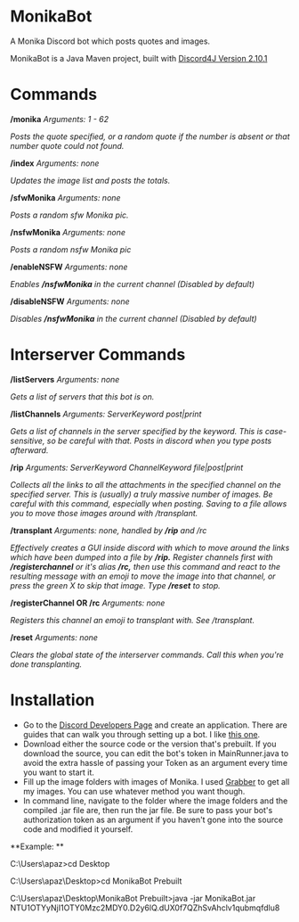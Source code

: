# MonikaBot
A Monika Discord bot which posts quotes and images.

MonikaBot is a Java Maven project, built with [Discord4J Version 2.10.1](https://mvnrepository.com/artifact/com.discord4j/Discord4J/2.10.1)


# Commands  

**/monika** *Arguments: 1 - 62*

*Posts the quote specified, or a random quote if the number is absent or that number quote could not found.*  

**/index** *Arguments: none*

*Updates the image list and posts the totals.*  

**/sfwMonika** *Arguments: none*

*Posts a random sfw Monika pic.*  


**/nsfwMonika** *Arguments: none*

*Posts a random nsfw Monika pic*  

**/enableNSFW** *Arguments: none*

*Enables **/nsfwMonika** in the current channel (Disabled by default)*  

**/disableNSFW** *Arguments: none*

*Disables **/nsfwMonika** in the current channel (Disabled by default)*


# Interserver Commands
**/listServers** *Arguments: none*

*Gets a list of servers that this bot is on.*

**/listChannels** *Arguments: ServerKeyword post|print*

*Gets a list of channels in the server specified by the keyword. This is case-sensitive, so be careful with that. Posts in discord when you type posts afterward.*

**/rip** *Arguments: ServerKeyword ChannelKeyword file|post|print*

*Collects all the links to all the attachments in the specified channel on the specified server. This is (usually) a truly massive number of images. Be careful with this command, especially when posting. Saving to a file allows you to move those images around with /transplant.*

**/transplant** *Arguments: none, handled by **/rip** and /rc*

*Effectively creates a GUI inside discord with which to move around the links which have been dumped into a file by **/rip.** Register channels first with **/registerchannel** or it's alias **/rc,** then use this command and react to the resulting message with an emoji to move the image into that channel, or press the green X to skip that image. Type **/reset** to stop.*

**/registerChannel OR **/rc**** *Arguments: none*

*Registers this channel an emoji to transplant with. See /transplant.*

**/reset** *Arguments: none*

*Clears the global state of the interserver commands. Call this when you're done transplanting.*


# Installation
* Go to the [Discord Developers Page](https://discordapp.com/developers/applications/) and create an application. There are guides that can walk you through setting up a bot. I like [this one](https://github.com/reactiflux/discord-irc/wiki/Creating-a-discord-bot-&-getting-a-token).
* Download either the source code or the version that's prebuilt. If you download the source, you can edit the bot's token in MainRunner.java to avoid the extra hassle of passing your Token as an argument every time you want to start it.
* Fill up the image folders with images of Monika. I used [Grabber](https://github.com/Bionus/imgbrd-grabber) to get all my images. You can use whatever method you want though.
* In command line, navigate to the folder where the image folders and the compiled .jar file are, then run the jar file. Be sure to pass your bot's authorization token as an argument if you haven't gone into the source code and modified it yourself.


**Example: **

C:\Users\apaz>cd Desktop

C:\Users\apaz\Desktop>cd MonikaBot Prebuilt

C:\Users\apaz\Desktop\MonikaBot Prebuilt>java -jar MonikaBot.jar NTU1OTYyNjI1OTY0Mzc2MDY0.D2y6lQ.dUX0f7QZhSvAhclv1qubmqfdlu8
